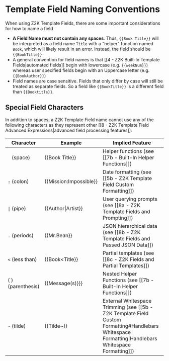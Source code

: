 
# Template Field Naming Conventions
When using Z2K Template Fields, there are some important considerations for how to name a field
- **A Field Name must not contain any spaces**. Thus, `{{Book Title}}` will be interpreted as a field name `Title` with a "helper" function named `Book`, which will likely result in an error. Instead, the field should be `{{BookTitle}}`
- A general convention for field names is that [[4 - Z2K Built-In Template Fields|automated fields]] begin with lowercase (e.g. `{{weekNum}}`) whereas user specified fields begin with an Uppercase letter (e.g. `{{BookAuthor}}`)
- Field names are case sensitive. Fields that only differ by case will still be treated as separate fields. So a field like `{{BookTitle}}` is a different field than `{{Booktitle}}`.

## Special Field Characters
In addition to spaces, a Z2K Template Field name cannot use any of the following characters as they represent other [[8 - Z2K Template Field Advanced Expressions|advanced field processing features]]:

| Character         | Example                | Implied Feature                                                                                                                                     |
| ----------------- | ---------------------- | --------------------------------------------------------------------------------------------------------------------------------------------------- |
| ` ` (space)       | {{Book Title}}         | Helper functions (see [[7b - Built-In Helper Functions]])                                                                                           |
| `:` (colon)       | {{Mission:Impossible}} | Date formatting (see [[5b - Z2K Template Field Custom Formatting]])                                                                                 |
| `\|` (pipe)       | {{Author\|Artist}}     | User querying prompts (see [[8a - Z2K Template Fields and Prompting]])                                                                              |
| `.` (periods)     | {{Mr.Bean}}            | JSON hierarchical data (see [[8b - Z2K Template Fields and Passed JSON Data]])                                                                      |
| `<` (less than)   | {{Book<Title}}         | Partial templates (see [[8c - Z2K Fields and Partial Templates]])                                                                                   |
| ( ) (parenthesis) | {{Message(s)}}}        | Nested Helper Functions (see [[7b - Built-In Helper Functions]])                                                                                    |
| `~` (tilde)       | {{Tilde~}}             | External Whitespace Trimming (see [[5b - Z2K Template Field Custom Formatting#Handlebars Whitespace Formatting\|Handlebars Whitespace Formatting]]) |
